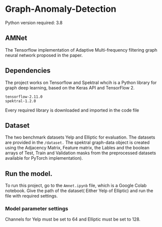 # Graph-Anomaly-Detection

Python version required: 3.8

## AMNet
The Tensorflow implementation of Adaptive Multi-frequency filtering graph neural network proposed in the paper.

## Dependencies
The project works on Tensorflow and Spektral whcih is a Python library for graph deep learning, based on the Keras API and TensorFlow 2. 
```
tensorflow-2.11.0
spektral-1.2.0
```
Every required library is downloaded and imported in the code file

## Dataset
The two benchmark datasets Yelp and Elliptic for evaluation. The datasets are provided in the ```/dataset.``` The spektral graph-data object is created using the Adjacency Matrix, Feature matrix, the Lables and the boolean arrays of Test, Train and Validation masks from the preprocessed datasets available for PyTorch implementation).

## Run the model.
To run this project, go to the ```Amnet.ipynb``` file, which is a Google Colab notebook. Give the path of the dataset( Either Yelp of Elliptic) and run the file with required settings.

### Model parameter settings
Channels for Yelp must be set to 64 and Elliptic must be set to 128.





